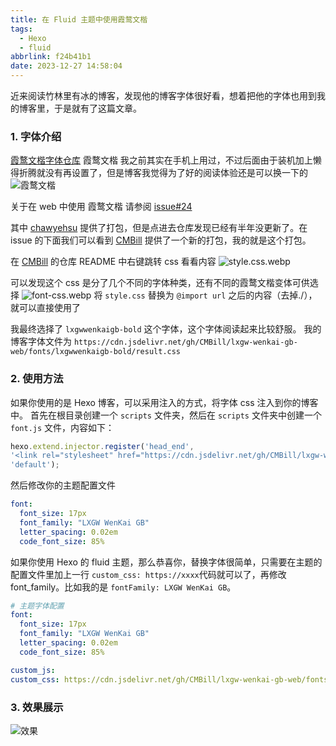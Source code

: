 ```yaml
---
title: 在 Fluid 主题中使用霞鹜文楷
tags:
  - Hexo
  - fluid
abbrlink: f24b41b1
date: 2023-12-27 14:58:04
---
```


近来阅读竹林里有冰的博客，发现他的博客字体很好看，想着把他的字体也用到我的博客里，于是就有了这篇文章。

### 1. 字体介绍
[霞鹜文楷字体仓库](https://github.com/lxgw/LxgwWenKai)
霞鹜文楷 我之前其实在手机上用过，不过后面由于装机加上懒得折腾就没有再设置了，但是博客我觉得为了好的阅读体验还是可以换一下的
![霞鹜文楷](wenkai.webp)

关于在 web 中使用 霞鹜文楷 请参阅 [issue#24](https://github.com/lxgw/LxgwWenKai/issues/24)

其中 [chawyehsu](https://github.com/chawyehsu/lxgw-wenkai-webfont) 提供了打包，但是点进去仓库发现已经有半年没更新了。在 issue 的下面我们可以看到 [CMBill](https://github.com/CMBill/lxgw-wenkai-gb-web) 提供了一个新的打包，我的就是这个打包。

在 [CMBill](https://github.com/CMBill/lxgw-wenkai-gb-web) 的仓库 README 中右键跳转 css 看看内容 ![style.css.webp](style.css.webp)

可以发现这个 css 是分了几个不同的字体种类，还有不同的霞鹜文楷变体可供选择
![font-css.webp](font-css.webp)
将 `style.css` 替换为 `@import url` 之后的内容（去掉./），就可以直接使用了

我最终选择了 `lxgwwenkaigb-bold` 这个字体，这个字体阅读起来比较舒服。
我的博客字体文件为
`https://cdn.jsdelivr.net/gh/CMBill/lxgw-wenkai-gb-web/fonts/lxgwwenkaigb-bold/result.css`

### 2. 使用方法

如果你使用的是 Hexo 博客，可以采用注入的方式，将字体 css 注入到你的博客中。
首先在根目录创建一个 `scripts` 文件夹，然后在 `scripts` 文件夹中创建一个 `font.js` 文件，内容如下：
```javascript
hexo.extend.injector.register('head_end',
'<link rel="stylesheet" href="https://cdn.jsdelivr.net/gh/CMBill/lxgw-wenkai-gb-web/fonts/lxgwwenkaigb-bold/result.css" />',
'default');
```
然后修改你的主题配置文件
```yaml
font:
  font_size: 17px
  font_family: "LXGW WenKai GB"
  letter_spacing: 0.02em
  code_font_size: 85%
```

如果你使用 Hexo 的 fluid 主题，那么恭喜你，替换字体很简单，只需要在主题的配置文件里加上一行 `custom_css: https://xxxx`代码就可以了，再修改 font_family。比如我的是 `fontFamily: LXGW WenKai GB`。

```yaml
# 主题字体配置
font:
  font_size: 17px
  font_family: "LXGW WenKai GB"
  letter_spacing: 0.02em
  code_font_size: 85%

custom_js:
custom_css: https://cdn.jsdelivr.net/gh/CMBill/lxgw-wenkai-gb-web/fonts/lxgwwenkaigb-bold/result.css
```
### 3. 效果展示
![效果](result.webp)
